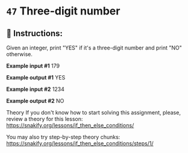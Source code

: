 # `47` Three-digit number

## 📝 Instructions:

Given an integer, print "YES" if it's a three-digit number and print "NO" otherwise.

**Example input #1**
179

**Example output #1**
YES

**Example input #2**
1234

**Example output #2**
NO

Theory
If you don't know how to start solving this assignment, please, review a theory for this lesson:
https://snakify.org/lessons/if_then_else_conditions/

You may also try step-by-step theory chunks:
https://snakify.org/lessons/if_then_else_conditions/steps/1/